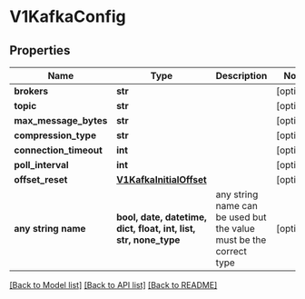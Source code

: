 # V1KafkaConfig


## Properties
Name | Type | Description | Notes
------------ | ------------- | ------------- | -------------
**brokers** | **str** |  | [optional] 
**topic** | **str** |  | [optional] 
**max_message_bytes** | **str** |  | [optional] 
**compression_type** | **str** |  | [optional] 
**connection_timeout** | **int** |  | [optional] 
**poll_interval** | **int** |  | [optional] 
**offset_reset** | [**V1KafkaInitialOffset**](V1KafkaInitialOffset.md) |  | [optional] 
**any string name** | **bool, date, datetime, dict, float, int, list, str, none_type** | any string name can be used but the value must be the correct type | [optional]

[[Back to Model list]](../README.md#documentation-for-models) [[Back to API list]](../README.md#documentation-for-api-endpoints) [[Back to README]](../README.md)


